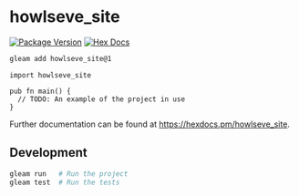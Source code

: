 # howlseve_site

[![Package Version](https://img.shields.io/hexpm/v/howlseve_site)](https://hex.pm/packages/howlseve_site)
[![Hex Docs](https://img.shields.io/badge/hex-docs-ffaff3)](https://hexdocs.pm/howlseve_site/)

```sh
gleam add howlseve_site@1
```
```gleam
import howlseve_site

pub fn main() {
  // TODO: An example of the project in use
}
```

Further documentation can be found at <https://hexdocs.pm/howlseve_site>.

## Development

```sh
gleam run   # Run the project
gleam test  # Run the tests
```
